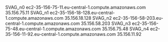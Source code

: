 SVAG_n0     ec2-35-156-75-11.eu-central-1.compute.amazonaws.com     35.156.75.11
SVAG_n1     ec2-35-156-18-128.eu-central-1.compute.amazonaws.com    35.156.18.128
SVAG_n2     ec2-35-156-58-203.eu-central-1.compute.amazonaws.com    35.156.58.203
SVAG_n3     ec2-35-156-75-48.eu-central-1.compute.amazonaws.com     35.156.75.48
SVAG_n4     ec2-35-156-11-92.eu-central-1.compute.amazonaws.com     35.156.11.92